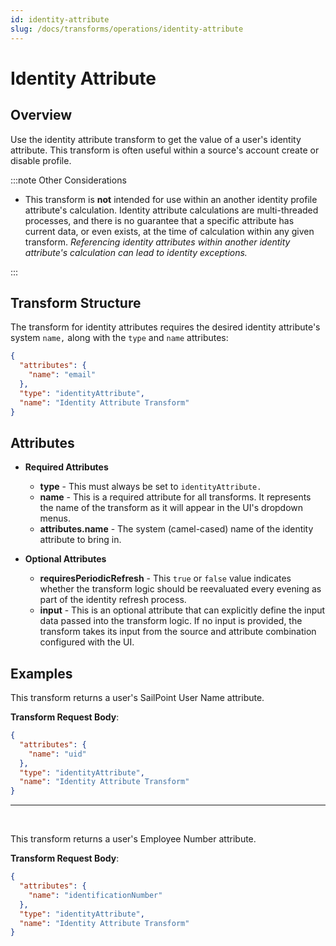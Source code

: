 ```yaml
---
id: identity-attribute
slug: /docs/transforms/operations/identity-attribute
---
```

# Identity Attribute

## Overview

Use the identity attribute transform to get the value of a user's identity attribute. This transform is often useful within a source's account create or disable profile.

:::note Other Considerations

- This transform is **not** intended for use within an another identity profile attribute's calculation. Identity attribute calculations are multi-threaded processes, and there is no guarantee that a specific attribute has current data, or even exists, at the time of calculation within any given transform. *Referencing identity attributes within another identity attribute's calculation can lead to identity exceptions.*

:::

## Transform Structure

The transform for identity attributes requires the desired identity attribute's system `name,` along with the `type` and `name` attributes:

```json
{
  "attributes": {
    "name": "email"
  },
  "type": "identityAttribute",
  "name": "Identity Attribute Transform"
}
```

## Attributes

- **Required Attributes**
  - **type** - This must always be set to `identityAttribute.`
  - **name** - This is a required attribute for all transforms. It represents the name of the transform as it will appear in the UI's dropdown menus.
  - **attributes.name** - The system (camel-cased) name of the identity attribute to bring in.

- **Optional Attributes**
  - **requiresPeriodicRefresh** - This `true` or `false` value indicates whether the transform logic should be reevaluated every evening as part of the identity refresh process.
  - **input** - This is an optional attribute that can explicitly define the input data passed into the transform logic. If no input is provided, the transform takes its input from the source and attribute combination configured with the UI.

## Examples

This transform returns a user's SailPoint User Name attribute.

**Transform Request Body**:

```json
{
  "attributes": {
    "name": "uid"
  },
  "type": "identityAttribute",
  "name": "Identity Attribute Transform"
}
```

---

<p>&nbsp;</p>

This transform returns a user's Employee Number attribute.

**Transform Request Body**:

```json
{
  "attributes": {
    "name": "identificationNumber"
  },
  "type": "identityAttribute",
  "name": "Identity Attribute Transform"
}
```
